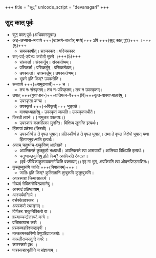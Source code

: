 +++
title = "सुट्"
unicode_script = "devanagari"
+++

## सुट् कात्‌ पूर्वः
- सुट् कात्‌ पूर्वः (अधिकारसूत्रम्)
- अड्-अभ्यास-व्यवाये +++(उपसर्ग-धात्वोर् मध्ये)+++ ऽपि +++(सुट् कात् पूर्वः)+++ ।+++(5)+++
  -  समस्कार्षीत्। सञ्चस्कर। परिचस्कार
- सम्-पर्य्-उपेभ्यः करोतौ भूषणे ।+++(5)+++
  - संस्कर्ता। संस्कर्तुम्। संस्कर्तव्यम्।
  - परिष्कर्ता। परिष्कर्तुम्। परिष्कर्तव्यम्।
  - उपस्कर्ता। उपस्कर्तुम्। उपस्कर्तव्यम्।
  - भूषणे इति किम्? उपकरोति।
- समवाये +++(=समुदायार्थे)+++ च ।
  - तत्र नः संस्कृतम्। तत्र नः परिष्कृतम्। तत्र न उपस्कृतम्।
- उपात्‌ +++(गुणाधान-)+++प्रतियत्न-वै+++(वि)+++कृत-वाक्याध्याहारेषु ।
  - उपस्कृता कन्या ।
  - उपस्कृतं +++(→विकृतं)+++ भुङ्क्ते।
  - वाक्याध्याहारेषु - उपस्कृतं जल्पति। उपस्कृतमधीते।
- किरतौ लवने । ( णमुलत्र वक्तव्यः।)
  - उपस्कारं काश्मीरका लुनन्ति। विक्षिप्य लुनन्ति इत्यर्थः।
- हिंसायां प्रतेश्च (किरतौ) ।
  - उपस्कीर्णं हं ते वृषल भूयात्। प्रतिस्कीर्णं हं ते वृषल भूयात्। तथा ते वृषल विक्षेपो भूयात् यथा हिंसामनुबध्नाति इत्यर्थः।
- अपाच् चतुष्पाच्-छकुनिष्व् आलेखने ।
  - अपस्किरते कुक्कुटो भक्ष्यार्थी। अपस्किरते श्वा आश्रयार्थी। आलिख्य विक्षिपति इत्यर्थः।
  - चतुष्पाच्छकुनिषु इति किम्? अपकिरति देवदत्तः।
  - (हर्ष-जीविकाकुलायकरणेष्विति वक्तव्यम्।)  इह मा भूत्, अपकिरति श्वा ओदनपिण्डमाशितः।
- कुस्तुम्बुरूणि जातिः +++(निपातनम्)+++।
  - जातिः इति किम्? कुत्सितानि तुम्बुरूणि कुतुम्बुरूणि।
- अपरस्पराः क्रियासातत्ये ।
- गोष्पदं सेवितासेवितप्रमाणेषु ।
- आस्पदं प्रतिष्ठायाम्‌ ।
- आश्चर्यमनित्ये ।
- वर्चस्केऽवस्करः ।
- अपस्करो रथाङ्गम् ।
- विष्किरः शकुनिर्विकरो वा ।
- ह्रस्वाच्चन्द्रोत्तरपदे मन्त्रे ।
- प्रतिष्कशश्च कशेः ।
- प्रस्कण्वहरिश्चन्द्रावृषी ।
- मस्करमस्करिणौ वेणुपरिव्राजकयोः ।
- कास्तीराजस्तुन्दे नगरे ।
- कारस्करो वृक्षः ।
- पारस्करप्रभृतीनि च संज्ञायाम् ।